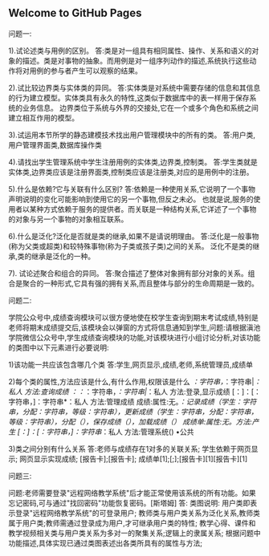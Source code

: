 ## Welcome to GitHub Pages

问题一:

1).试论述类与用例的区别。
答:类是对一组具有相同属性、操作、关系和语义的对象的描述。类是对事物的抽象。而用例是对一组序列动作的描述,系统执行这些动作将对用例的参与者产生可以观察的结果。

2).试比较边界类与实体类的异同。
答:实体类是对系统中需要存储的信息和其信息的行为建立模型。实体类具有永久的特性,这类似于数据库中的表一样用于保存系统的业务信息。
边界类位于系统与外界的交接处,它在一个或多个角色和系统之间建立相互作用的模型。

3).试运用本节所学的静态建模技术找出用户管理模块中的所有的类。
答:用户类,用户管理界面类,数据库操作类

4).请找出学生管理系统中学生注册用例的实体类,边界类,控制类。
答:学生类就是实体类,边界类应该是注册界面类,控制类应该是注册类,对应的是用例中的注册。

5).什么是依赖?它与关联有什么区别?
答:依赖是一种使用关系,它说明了一个事物声明说明的变化可能影响到使用它的另一个事物,但反之未必。
也就是说,服务的使用者以某种方式依赖于服务的提供者。而关联是一种结构关系,它详述了一个事物的对象与另一个事物的对象相互联系。

6).什么是泛化?泛化是否就是类的继承,如果不是请说明理由。
答:泛化是一般事物(称为父类或超类)和较特殊事物(称为子类或孩子类)之间的关系。
泛化不是类的继承,类的继承是泛化的一种。

7). 试论述聚合和组合的异同。
答:聚合描述了整体对象拥有部分对象的关系。组合是聚合的一种形式,它具有强的拥有关系,而且整体与部分的生命周期是一致的。


问题二:

学院公众号中,成绩查询模块可以很方便地使在校学生查询到期末考试成绩,特别是老师将期末成绩提交后,该模块会以弹窗的方式将信息通知到学生,问题:请根据滇池学院微信公众号中,学生成绩查询模块的功能,对该模块进行小组讨论分析,对该功能的类图中以下元素进行必要说明:

1)该功能一共应该包含哪几个类
答:学生,网页显示,成绩,老师,系统管理员,成绩单

2)每个类的属性,方法应该是什么,有什么作用,权限该是什么
*：字符串，*：字符串|*：私人
方法:查询成绩
*：*：*：字符串，*：字符串|*：私人
方法:登录,显示成绩
[：]：[：字符串，]：字符串*：私人
方法:管理成绩
成绩:属性:无。*：记录成绩（学生：字符串，分配：字符串，等级：字符串），更新成绩（学生：字符串，分配：字符串，等级：字符串），分配（），保存成绩（），加载成绩（）
成绩单:属性:无。方法:产生
[：]：[：字符串，]：字符串*：私人
方法:管理系统()
•公共

3)类之间分别有什么关系
答:老师与成绩存在1对多的关联关系;
学生依赖于网页显示;
网页显示实现成绩;
[报告卡];[报告卡];
成绩单[1];[;];[报告卡][1][报告卡][1]


问题三:

问题:老师需要登录"远程网络教学系统"后才能正常使用该系统的所有功能。如果忘记密码,可与通过"找回密码"功能恢复密码。[斯塔姆]
答:
类图说明: 用户类即表示登录"远程网络教学系统"的可登录用户;
教师类与用户类关系为泛化关系,教师类属于用户类;教师需通过登录成为用户,才可继承用户类的特性;
教学心得、课件和教学视频相关类与用户类关系为多对一的聚集关系;逻辑上的隶属关系;
根据问题中功能描述,具体实现已通过类图表述出各类所具有的属性与方法;
